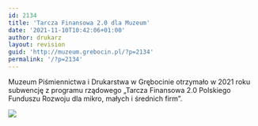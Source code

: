 ```yaml
---
id: 2134
title: 'Tarcza Finansowa 2.0 dla Muzeum'
date: '2021-11-10T10:42:06+01:00'
author: drukarz
layout: revision
guid: 'http://muzeum.grebocin.pl/?p=2134'
permalink: '/?p=2134'
---
```


Muzeum Piśmiennictwa i Drukarstwa w Grębocinie otrzymało w 2021 roku subwencję z programu rządowego „Tarcza Finansowa 2.0 Polskiego Funduszu Rozwoju dla mikro, małych i średnich firm”.

![](http://muzeum.grebocin.pl/wp-content/uploads/2021/11/plansza-informacyjna-PFR-poziom-1024x149.jpg)